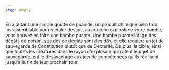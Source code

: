 ```yaml
---
step: empty
---
```

En ajoutant une simple goutte de puanide, un produit chimique bien trop invraisemblable pour s'étaler dessus, au contenu explosif de votre bombe, vous pouvez en faire une bombe puante. Une bombe puante inflige des dégâts de poison, ses dés de dégâts sont des d8s, et elle requiert un jet de sauvegarde de Constitution plutôt que de Dextérité. De plus, la cible, ainsi que toutes les créatures dans le rayon d'explosion qui ratent leur jet de sauvegarde, ont le désavantage aux jets de compétences qu'ils réalisent jusqu'à la fin de leur prochain tour.